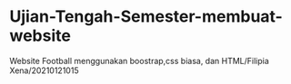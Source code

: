 # Ujian-Tengah-Semester-membuat-website
Website Football menggunakan boostrap,css biasa, dan HTML/Filipia Xena/20210121015 
